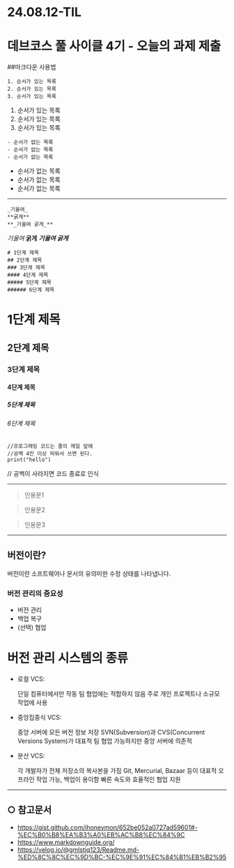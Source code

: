 # 24.08.12-TIL

데브코스 풀 사이클 4기 - 오늘의 과제 제출 
=====================
##마크다운 사용법 

```
1. 순서가 있는 목록
2. 순서가 있는 목록
3. 순서가 있는 목록
```
1. 순서가 있는 목록
2. 순서가 있는 목록
3. 순서가 있는 목록

   
```
- 순서가 없는 목록
- 순서가 없는 목록
- 순서가 없는 목록
```
- 순서가 없는 목록
- 순서가 없는 목록
- 순서가 없는 목록

---

```
_기울여_
**굵게**
**_기울여 굵게_**
```
_기울여_
**굵게**
**_기울여 굵게_**

  
```
# 1단계 제목
## 2단계 제목
### 3단계 제목
#### 4단계 제목
##### 5단계 제목
###### 6단계 제목
```
# 1단계 제목
## 2단계 제목
### 3단계 제목
#### 4단계 제목
##### 5단계 제목
###### 6단계 제목


```
//프로그래밍 코드는 줄의 제일 앞에
//공백 4칸 이상 띄워서 쓰면 된다.
print("hello")
```
// 공백이 사라지면 코드 종료로 인식

---
> 인용문1

> 인용문2

> 인용문3
---

## 버전이란? 
버전이란 소프트웨어나 문서의 유의미한 수정 상태를 나타냅니다.

### 버전 관리의 중요성
- 버전 관리
- 백업 복구
- (선택) 협업

# **버전 관리 시스템의 종류**

- 로컬 VCS:
    
    단일 컴퓨터에서만 작동
    팀 협업에는 적합하지 않음
    주로 개인 프로젝트나 소규모 작업에 사용
    
- 중앙집중식 VCS:
    
    중앙 서버에 모든 버전 정보 저장
    SVN(Subversion)과 CVS(Concurrent Versions System)가 대표적
    팀 협업 가능하지만 중앙 서버에 의존적
    
- 분산 VCS:
    
    각 개발자가 전체 저장소의 복사본을 가짐
    Git, Mercurial, Bazaar 등이 대표적
    오프라인 작업 가능, 백업이 용이함
    빠른 속도와 효율적인 협업 지원
  
--- 
## ○ 참고문서
* https://gist.github.com/ihoneymon/652be052a0727ad59601#-%EC%B0%B8%EA%B3%A0%EB%AC%B8%EC%84%9C
* https://www.markdownguide.org/
* https://velog.io/@gmlstjq123/Readme.md-%ED%8C%8C%EC%9D%BC-%EC%9E%91%EC%84%B1%EB%B2%95
